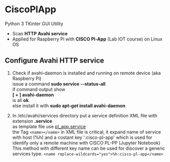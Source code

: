 # CiscoPlApp  
Python 3 TKinter GUI  Utility
* Scan **HTTP Avahi service**
* Applied for Raspberry Pi with **CISCO Pl-App** (Lab IOT course) on Linux OS  
## Configure Avahi HTTP service
1. Check if avahi-daemon is installed and running  on remote device (aka  Raspberry Pi)  
issue a command **sudo service --status-all**  
if command output show  
**[ + ]  avahi-daemon**  
is all **ok**.  
else install it with **sudo apt-get install avahi-daemon**  

2. In /etc/avahi/services directory put a service definition XML file with extension **.service**  
as template file use  [pl_app.service](https://github.com/augustodoc/CiscoPlApp/blob/master/pl_app.service)  
the Tag ``<name></name>`` in XML file is critical, it expand name of service with host (%h) and a costant key ':cisco-pl-app'    which is used for identify only a remote machine with CISCO PL-PP (Jupyter Notebook)  
This method with different key name can be used for discover a generic services type. 
``
<name replace-wildcards="yes">%h:cisco-pl-app</name>
``
